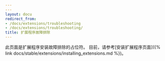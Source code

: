 ```yaml
---
---
layout: docu
redirect_from:
- /docs/extensions/troubleshooting
- /docs/extensions/troubleshooting/
title: 扩展程序故障排除
---
```


此页面是扩展程序安装故障排除的占位符。
目前，请参考[安装扩展程序页面]({% link docs/stable/extensions/installing_extensions.md %})。